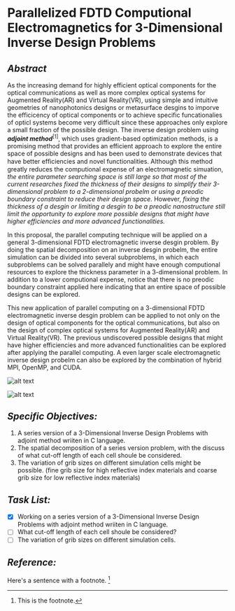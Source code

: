 # Parallelized FDTD Computional Electromagnetics for 3-Dimensional Inverse Design Problems

## _Abstract_

As the increasing demand for highly efficient optical components for the optical communications as well as more complex optical systems for Augmented Reality(AR) and Virtual Reality(VR), using simple and intuitive geometries of nanophotonics designs or metasurface desgins to imporve the efficicency of optical components or to achieve specific funcationalies of opticl systems become very difficult since these approaches only explore a small fraction of the possible design. The inverse design problem using **_adjoint method_**<sup>[1]</sup>, which uses gradient-based optimization methods, is a promising method that provides an efficient approach to explore the entire space of possible designs and has been used to demonstrate devices that have better efﬁciencies and novel functionalities. Although this method greatly reduces the computional expense of an electromagnetic simuation, _the entire parameter searching space is still large so that most of the current researches fixed the thickness of their designs to simplify their 3-dimensional problem to a 2-dimensional probelm or using a preodic boundary constraint to reduce their design space._ However, _fixing the thickness of a desgin or limiting a desgin to be a preodic nanostructure still limit the opportunity to explore more possible designs that might have higher efficiencies and more advanced functionalities._

In this proposal, the parallel computing technique will be applied on a general 3-dimensional FDTD electromagnetic inverse desgin problem. By doing the spatial decomposition on an inverse desgin probelm, the entire simulation can be divided into several subproblems, in which each subproblems can be solved parallely and might have enough computional resources to explore the thickness parameter in a 3-dimensional problem. In addition to a lower computional expense, notice that there is no preodic boundary constraint applied here indicating that an entire space of possible designs can be explored. 

This new application of parallel computing on a 3-dimensional FDTD electromagnetic inverse desgin problem can be applied to not only on the design of optical components for the optical communications, but also on the design of complex optical systems for Augmented Reality(AR) and Virtual Reality(VR). The previous undiscovered possible designs that might have higher efficiencies and more advanced functionalities can be explored after applying the parallel computing. A even larger scale electromagnetic inverse design probelm can also be explored by the combination of hybrid MPI, OpenMP, and CUDA.


![alt text](https://support.lumerical.com/hc/article_attachments/360057318913/inverse_design_y_branch_initialshape.png)

![alt text](https://www.lumerical.com/drive/uploads/2020/02/PID_03-600x363.png)

## _Specific Objectives:_
1. A series version of a 3-Dimensional Inverse Design Problems with adjoint method wriiten in C language.
2. The spatial decomposition of a series version problem, with the discuss of what cut-off length of each cell shoule be considered.
3. The variation of grib sizes on different simulation cells might be possible. (fine grib size for high reflective index materials and coarse grib size for low reflective index materials) 
   
 ## _Task List:_
   - [x] Working on a series version of a 3-Dimensional Inverse Design Problems with adjoint method wriiten in C language.
   - [ ] What cut-off length of each cell shoule be considered?
   - [ ] The variation of grib sizes on different simulation cells.

## _Reference:_


Here's a sentence with a footnote. [^1]

[^1]: This is the footnote.

